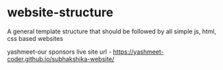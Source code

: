 # website-structure
A general template structure that should be followed by all simple js, html, css based websites


yashmeet-our sponsors live site url - https://yashmeet-coder.github.io/subhakshika-website/
